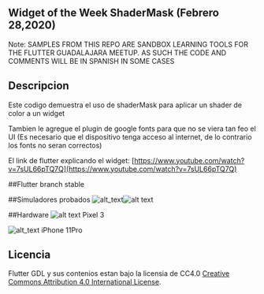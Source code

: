 ## Widget of the Week ShaderMask (Febrero 28,2020)

Note: 
SAMPLES FROM THIS REPO ARE SANDBOX LEARNING TOOLS FOR THE FLUTTER GUADALAJARA MEETUP. 
AS SUCH THE CODE AND COMMENTS WILL BE IN SPANISH IN SOME CASES

## Descripcion
Este codigo demuestra el uso de shaderMask para aplicar un shader de color a un widget

Tambien le agregue el plugin de google fonts para que no se viera tan
feo el UI (Es necesario que el dispositivo tenga acceso al
internet, de lo contrario los fonts no seran correctos)

El link de flutter explicando el widget: 
[https://www.youtube.com/watch?v=7sUL66pTQ7Q](https://www.youtube.com/watch?v=7sUL66pTQ7Q)


##Flutter branch
stable

##Simuladores probados
![alt_text][ios_logo]![alt text][android_logo]

##Hardware
![alt text][android_logo]
Pixel 3

![alt_text][ios_logo]
iPhone 11Pro


## Licencia


Flutter GDL y sus contenios estan bajo la licensia de CC4.0 
[Creative Commons Attribution 4.0 International License](https://creativecommons.org/licenses/by/4.0/).


[ios_logo]: https://img.icons8.com/ios-filled/50/000000/ios-logo.png "ios"  
[google_logo]: https://img.icons8.com/color/48/000000/google-logo.png "google"
[android_logo]: https://img.icons8.com/cute-clipart/64/000000/android.png "android"
[flutter_logo]: https://img.icons8.com/color/48/000000/flutter.png "flutter"
[pdf_logo]: https://img.icons8.com/color/48/000000/pdf.png "pdf"



